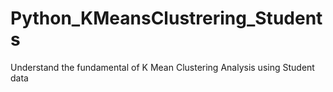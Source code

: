# Python_KMeansClustrering_Students
Understand the fundamental of K Mean Clustering Analysis using Student data
